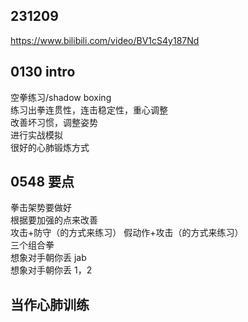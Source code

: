 ## 231209

https://www.bilibili.com/video/BV1cS4y187Nd

## 0130 intro

空拳练习/shadow boxing  
练习出拳连贯性，连击稳定性，重心调整  
改善坏习惯，调整姿势  
进行实战模拟  
很好的心肺锻炼方式

## 0548 要点

拳击架势要做好  
根据要加强的点来改善  
攻击+防守（的方式来练习）
假动作+攻击（的方式来练习）  
三个组合拳  
想象对手朝你丢 jab  
想象对手朝你丢 1，2

## 当作心肺训练

